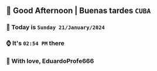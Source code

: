 ## 👋 Good Afternoon | Buenas tardes `CUBA`
### 📅 Today is `Sunday 21/January/2024`
### ⌚ It's `02:54 PM` there
### 🎩 With love, EduardoProfe666 